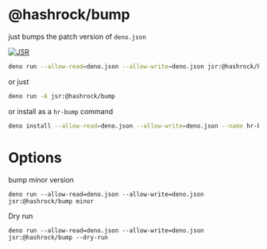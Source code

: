 # @hashrock/bump

just bumps the patch version of `deno.json`

[![JSR](https://jsr.io/badges/@hashrock/bump)](https://jsr.io/@hashrock/bump)


```bash
deno run --allow-read=deno.json --allow-write=deno.json jsr:@hashrock/bump
```

or just

```bash
deno run -A jsr:@hashrock/bump
```

or install as a `hr-bump` command

```bash
deno install --allow-read=deno.json --allow-write=deno.json --name hr-bump jsr:@hashrock/bump
```

# Options

bump minor version

```
deno run --allow-read=deno.json --allow-write=deno.json jsr:@hashrock/bump minor
```

Dry run

```
deno run --allow-read=deno.json --allow-write=deno.json jsr:@hashrock/bump --dry-run
```
